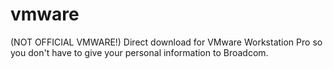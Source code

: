 # vmware
(NOT OFFICIAL VMWARE!) Direct download for VMware Workstation Pro so you don't have to give your personal information to Broadcom.
